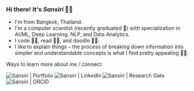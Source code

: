 ### Hi there! It's *Sansiri* 👋😀
 
- I'm from Bangkok, Thailand.
- I'm a computer scientist (recently graduated 🎉) with specialization in AI/ML, Deep Learning, NLP, and Data Analytics.
- I code 👩‍💻, read 👩‍🏫, and doodle 👩‍🎨. 
- I like to explain things – the process of breaking down information into simpler and understandable concepts is what I find pretty appealing 🌱🌾. 

Ways to learn more about me / connect:

<a href="http://www.cs.ucf.edu/~sansiri/"><img align="left" src="https://img.shields.io/badge/website-000000?style=for-the-badge&logo=About.me&logoColor=white" alt="Sansiri | Portfolio" /></a>
<a href="https://www.linkedin.com/in/sansiritarnpradab/"><img align="left" src="https://img.shields.io/badge/LinkedIn-0077B5?style=for-the-badge&logo=linkedin&logoColor=white" alt="Sansiri | LinkedIn" /></a>
<a href="https://www.researchgate.net/profile/Sansiri-Tarnpradab"><img align="left" src="https://img.shields.io/badge/Research_Gate-00CCBB.svg?&style=for-the-badge&logo=ResearchGate&logoColor=white" alt="Sansiri | Research Gate" /></a>
<a href="https://orcid.org/0000-0003-2145-9542"><img align="left" src="https://img.shields.io/badge/orcid-A6CE39?style=for-the-badge&logo=orcid&logoColor=white" alt="Sansiri | ORCID" /></a>

<!--
**sansiri20/sansiri20** is a ✨ _special_ ✨ repository because its `README.md` (this file) appears on your GitHub profile.

Here are some ideas to get you started:

- 🔭 I’m currently working on ...
- 🌱 I’m currently learning ...
- 👯 I’m looking to collaborate on ...
- 🤔 I’m looking for help with ...
- 💬 Ask me about ...
- 📫 How to reach me: ...
- 😄 Pronouns: ...
- ⚡ Fun fact: ...
-->
